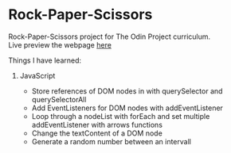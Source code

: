 # Rock-Paper-Scissors
Rock-Paper-Scissors project for The Odin Project curriculum.\
Live preview the webpage [here](https://uaitt.github.io/Rock-Paper-Scissors/)

Things I have learned:
1) JavaScript

   - Store references of DOM nodes in with querySelector and querySelectorAll
   - Add EventListeners for DOM nodes with addEventListener
   - Loop through a nodeList with forEach and set multiple addEventListener with arrows functions
   - Change the textContent of a DOM node
   - Generate a random number between an intervall
  
 
   
